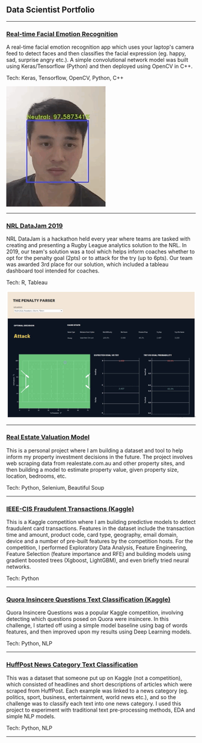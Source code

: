 ## Data Scientist Portfolio

---

### [Real-time Facial Emotion Recognition](https://github.com/martycheung/CppND-Facial-Emotion-Recognition)

A real-time facial emotion recognition app which uses your laptop's camera feed to detect faces and then classifies the facial expression (eg. happy, sad, surprise angry etc.). A simple convolutional network model was built using Keras/Tensorflow (Python) and then deployed using OpenCV in C++.

Tech: Keras, Tensorflow, OpenCV, Python, C++

<img src="images/app_demo.gif?raw=true"/>

---

### [NRL DataJam 2019](https://github.com/martycheung/NRL-DataJam-2019)

NRL DataJam is a hackathon held every year where teams are tasked with creating and presenting a Rugby League analytics solution to the NRL. In 2019, our team's solution was a tool which helps inform coaches whether to opt for the penalty goal (2pts) or to attack for the try (up to 6pts). Our team was awarded 3rd place for our solution, which included a tableau dashboard tool intended for coaches.  

Tech: R, Tableau

<img src="images/datajam_tableau.png?raw=true"/>

---

### [Real Estate Valuation Model](https://github.com/martycheung/Real-Estate-Dataset-and-Valuation-Model)

This is a personal project where I am building a dataset and tool to help inform my property investment decisions in the future. The project involves web scraping data from realestate.com.au and other property sites, and then building a model to estimate property value, given property size, location, bedrooms, etc.  

Tech: Python, Selenium, Beautiful Soup

---

### [IEEE-CIS Fraudulent Transactions (Kaggle)](https://github.com/martycheung/IEEE-CIS-Fraudulent-Transactions-Kaggle)

This is a Kaggle competition where I am building predictive models to detect fraudulent card transactions. Features in the dataset include the transaction time and amount, product code, card type, geography, email domain, device and a number of pre-built features by the competition hosts. For the competition, I performed Exploratory Data Analysis, Feature Engineering, Feature Selection (feature importance and RFE) and building models using gradient boosted trees (Xgboost, LightGBM), and even briefly tried neural networks.

Tech: Python

---

### [Quora Insincere Questions Text Classification (Kaggle)](https://github.com/martycheung/Quora-Insincere-Questions-Kaggle)

Quora Insincere Questions was a popular Kaggle competition, involving detecting which questions posed on Quora were insincere. In this challenge, I started off using a simple model baseline using bag of words features, and then improved upon my results using Deep Learning models.

Tech: Python, NLP

---

### [HuffPost News Category Text Classification](https://github.com/martycheung/Quora-Insincere-Questions-Kaggle)

This was a dataset that someone put up on Kaggle (not a competition), which consisted of headlines and short descriptions of articles which were scraped from HuffPost. Each example was linked to a news category (eg. politics, sport, business, entertainment, world news etc.), and so the challenge was to classify each text into one news category. I used this project to experiment with traditional text pre-processing methods, EDA and simple NLP models.

Tech: Python, NLP

---
